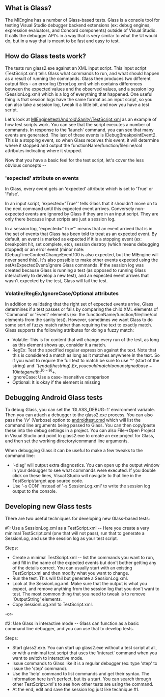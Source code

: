 ## What is Glass?

The MIEngine has a number of Glass-based tests. Glass is a console tool for testing Visual Studio debugger backend extensions (ex: debug engines, expression evaluators, and Concord components) outside of Visual Studio. It calls the debugger API's in a way that is very similar to what the UI would do, but in a way that is meant to be fast and easy to test.

## How do Glass tests work?

The tests run glass2.exe against an XML input script. This input script (TestScript.xml) tells Glass what commands to run, and what should happen as a result of running the commands. Glass then produces two different output files - an error log (ErrorLog.xml) which contains differences between the expected values and the observed values, and a session log (SessionLog.xml) which is a log of everything that happened. One useful thing is that session logs have the same format as an input script, so you can also take a session log, tweak it a little bit, and now you have a test script.

Let's look at [MIEngine\test\Android\Sanity\TestScript.xml](https://github.com/Microsoft/MIEngine/blob/master/test/Android/Sanity/TestScript.xml) as an example of how test scripts work. You can see that the script executes a number of commands. In response to the 'launch' command, you can see that many events are generated. The last of these events is IDebugBreakpointEvent2. This is a stopping event, so when Glass receives this event, it will determine where it stopped and output the functionName/function/file/line/col attributes indicating where it stopped.

Now that you have a basic feel for the test script, let's cover the less obvious concepts --

### 'expected' attribute on events
In Glass, every event gets an 'expected' attribute which is set to 'True' or 'False'.

In an input script, 'expected="True"' tells Glass that it shouldn't move on to the next command until this expected event arrives. Conversely non-expected events are ignored by Glass if they are in an input script. They are only there because input scripts are just a session log.

In a session log, 'expected="True"' means that an event arrived that is in the set of events that Glass has been told to treat as an expected event. By default, an event is marked as expected if it is a stopping event (ex: breakpoint hit, set complete, etc), session destroy (which means debugging stopped) or an error event (minor note: IDebugTimeContextChangeEvent100 is also expected, but the MIEngine will never send this). It's also possible to make other events expected using the setAsExpectedEvent/ignore Glass commands. If the session log was created because Glass is running a test (as opposed to running Glass interactively to develop a new test), and an expected event arrives that wasn't expected by the test, Glass will fail the test.

### Volatile/RegEx/IgnoreCase/Optional attributes

In addition to validating that the right set of expected events arrive, Glass determines if a test passes or fails by comparing the child XML elements of 'Command' or 'Event' elements (ex: the functionName/function/file/line/col elements from the sanity test). However, sometimes we want Glass to do some sort of fuzzy match rather than requiring the text to exactly match. Glass supports the following attributes for doing a fuzzy match:

* Volatile: This is for content that will change every run of the test, as long as this element shows up, consider it a match.
* RegEx: Test the specified regular expression against the text. Note that this is considered a match as long as it matches anywhere in the text. So if you want to require the full text to match be sure to use '^' (start of the string) and '$' (end of the string). Ex, you could match to an unsigned base-10 integer with: ^[0-9]+$.
* IgnoreCase: Use a case-insensitive comparison
* Optional: It is okay if the element is missing

## Debugging Android Glass tests

To debug Glass, you can set the 'GLASS_DEBUG=1' environment variable. Then you can attach a debugger to the glass2.exe process. You can also pass the '/v' (Verbose) option to [androidtest.cmd](https://github.com/Microsoft/MIEngine/blob/master/test/Android/androidtest.cmd) which will list the command line arguments being passed to Glass. You can then copy/paste these into the debug settings in a project. You can also File->Open Project in Visual Studio and point to glass2.exe to create an exe project for Glass, and then set the working directory/command line arguments.

When debugging Glass it can be useful to make a few tweaks to the command line:
* '-diag' will output extra diagnostics. You can open up the output window in your debugger to see what commands were executed. If you double click on these lines, Visual Studio will navigate to that line in the TestScript/target app source code.
* Use '-s CON' instead of '-s SessionLog.xml' to write the session log output to the console.

## Developing new Glass tests

There are two useful techniques for developing new Glass-based tests:

\#1: Use a SessionLog.xml as a TestScript.xml -- Here you create a very minimal TestScript.xml (one that will not pass), run that to generate a SessionLog, and use the session log as your test script.

Steps:
* Create a minimal TestScript.xml -- list the commands you want to run, and fill in the name of the expected events but don't bother getting any of the details correct. You can usually start with an existing TestScript.xml and then modify what you want to change.
* Run the test. This will fail but generate a SessionLog.xml. 
* Look at the SessionLog.xml. Make sure that the output is what you expect, and remove anything from the session log that you don't want to test. The most common thing that you need to tweak is to remove 'OutputString' elements.
* Copy SessionLog.xml to TestScript.xml.

-or-

\#2: Use Glass in interactive mode -- Glass can function as a basic command line debugger, and you can use that to develop tests.

Steps:
* Start glass2.exe. You can start up glass2.exe without a test script at all, or with a minimal test script that uses the 'interact' command when you want to switch to interactive mode. 
* Issue commands to Glass like it is a regular debugger (ex: type 'step' to issue the 'step' command).
* Use the 'help' command to list commands and get their syntax. The information here isn't perfect, but its a start. You can search through other TestScript.xml's to see how other tests are using the command.
* At the end, edit and save the session log just like technique #1.
